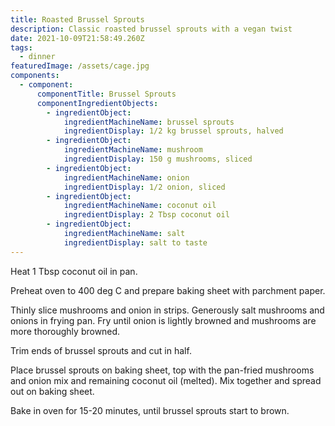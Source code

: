 ```yaml
---
title: Roasted Brussel Sprouts
description: Classic roasted brussel sprouts with a vegan twist
date: 2021-10-09T21:58:49.260Z
tags:
  - dinner
featuredImage: /assets/cage.jpg
components:
  - component:
      componentTitle: Brussel Sprouts
      componentIngredientObjects:
        - ingredientObject:
            ingredientMachineName: brussel sprouts
            ingredientDisplay: 1/2 kg brussel sprouts, halved
        - ingredientObject:
            ingredientMachineName: mushroom
            ingredientDisplay: 150 g mushrooms, sliced
        - ingredientObject:
            ingredientMachineName: onion
            ingredientDisplay: 1/2 onion, sliced
        - ingredientObject:
            ingredientMachineName: coconut oil
            ingredientDisplay: 2 Tbsp coconut oil
        - ingredientObject:
            ingredientMachineName: salt
            ingredientDisplay: salt to taste
---
```

Heat 1 Tbsp coconut oil in pan.

Preheat oven to 400 deg C and prepare baking sheet with parchment paper.

Thinly slice mushrooms and onion in strips. Generously salt mushrooms and onions in frying pan. Fry until onion is lightly browned and mushrooms are more thoroughly browned. 

Trim ends of brussel sprouts and cut in half. 

Place brussel sprouts on baking sheet, top with the pan-fried mushrooms and onion mix and remaining coconut oil (melted). Mix together and spread out on baking sheet. 

Bake in oven for 15-20 minutes, until brussel sprouts start to brown.